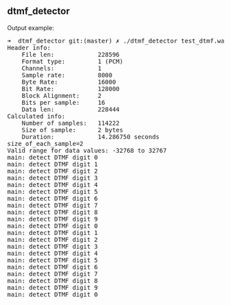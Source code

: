 ## dtmf_detector

Output example:

<pre>
➜  dtmf_detector git:(master) ✗ ./dtmf_detector test_dtmf.wav
Header info:
	File len:            228596
	Format type:         1 (PCM)
	Channels:            1
	Sample rate:         8000
	Byte Rate:           16000
	Bit Rate:            128000
	Block Alignment:     2
	Bits per sample:     16
	Data len:            228444
Calculated info:
	Number of samples:   114222 
	Size of sample:      2 bytes
	Duration:            14.286750 seconds
size_of_each_sample=2
Valid range for data values: -32768 to 32767 
main: detect DTMF digit 0
main: detect DTMF digit 1
main: detect DTMF digit 2
main: detect DTMF digit 3
main: detect DTMF digit 4
main: detect DTMF digit 5
main: detect DTMF digit 6
main: detect DTMF digit 7
main: detect DTMF digit 8
main: detect DTMF digit 9
main: detect DTMF digit 0
main: detect DTMF digit 1
main: detect DTMF digit 2
main: detect DTMF digit 3
main: detect DTMF digit 4
main: detect DTMF digit 5
main: detect DTMF digit 6
main: detect DTMF digit 7
main: detect DTMF digit 8
main: detect DTMF digit 9
main: detect DTMF digit 0
</pre>
